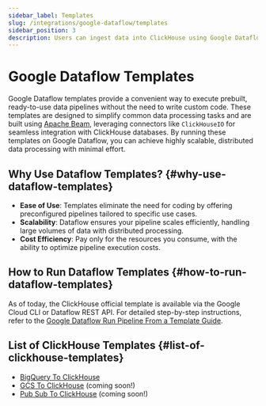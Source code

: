 ```yaml
---
sidebar_label: Templates
slug: /integrations/google-dataflow/templates
sidebar_position: 3
description: Users can ingest data into ClickHouse using Google Dataflow Templates
---
```


# Google Dataflow Templates

Google Dataflow templates provide a convenient way to execute prebuilt, ready-to-use data pipelines without the need to write custom code. These templates are designed to simplify common data processing tasks and are built using [Apache Beam](https://beam.apache.org/), leveraging connectors like `ClickHouseIO` for seamless integration with ClickHouse databases. By running these templates on Google Dataflow, you can achieve highly scalable, distributed data processing with minimal effort.




## Why Use Dataflow Templates? {#why-use-dataflow-templates}

- **Ease of Use**: Templates eliminate the need for coding by offering preconfigured pipelines tailored to specific use cases.
- **Scalability**: Dataflow ensures your pipeline scales efficiently, handling large volumes of data with distributed processing.
- **Cost Efficiency**: Pay only for the resources you consume, with the ability to optimize pipeline execution costs.

## How to Run Dataflow Templates {#how-to-run-dataflow-templates}

As of today, the ClickHouse official template is available via the Google Cloud CLI or Dataflow REST API.
For detailed step-by-step instructions, refer to the [Google Dataflow Run Pipeline From a Template Guide](https://cloud.google.com/dataflow/docs/templates/provided-templates).


## List of ClickHouse Templates {#list-of-clickhouse-templates}
* [BigQuery To ClickHouse](./templates/bigquery-to-clickhouse)
* [GCS To ClickHouse](https://github.com/ClickHouse/DataflowTemplates/issues/3) (coming soon!)
* [Pub Sub To ClickHouse](https://github.com/ClickHouse/DataflowTemplates/issues/4) (coming soon!)